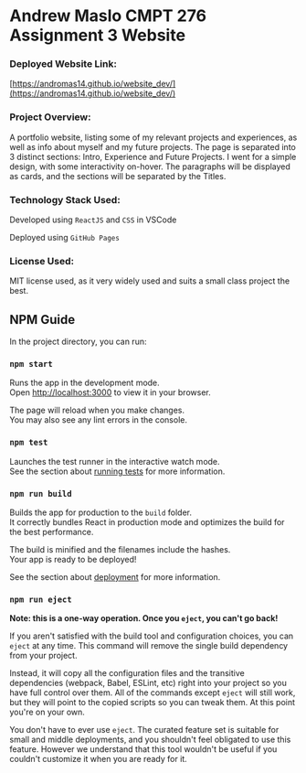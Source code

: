 # Andrew Maslo CMPT 276 Assignment 3 Website

### Deployed Website Link:
[https://andromas14.github.io/website_dev/](https://andromas14.github.io/website_dev/)

### Project Overview:
A portfolio website, listing some of my relevant projects and experiences, as well as info about myself and my future projects. The page is separated into 3 distinct sections: Intro, Experience and Future Projects. I went for a simple design, with some interactivity on-hover. The paragraphs will be displayed as cards, and the sections will be separated by the Titles. 

### Technology Stack Used:
Developed using `ReactJS` and `CSS` in VSCode

Deployed using `GitHub Pages`


### License Used:
MIT license used, as it very widely used and suits a small class project the best.

## NPM Guide
In the project directory, you can run:

### `npm start`

Runs the app in the development mode.\
Open [http://localhost:3000](http://localhost:3000) to view it in your browser.

The page will reload when you make changes.\
You may also see any lint errors in the console.

### `npm test`

Launches the test runner in the interactive watch mode.\
See the section about [running tests](https://facebook.github.io/create-react-app/docs/running-tests) for more information.

### `npm run build`

Builds the app for production to the `build` folder.\
It correctly bundles React in production mode and optimizes the build for the best performance.

The build is minified and the filenames include the hashes.\
Your app is ready to be deployed!

See the section about [deployment](https://facebook.github.io/create-react-app/docs/deployment) for more information.

### `npm run eject`

**Note: this is a one-way operation. Once you `eject`, you can't go back!**

If you aren't satisfied with the build tool and configuration choices, you can `eject` at any time. This command will remove the single build dependency from your project.

Instead, it will copy all the configuration files and the transitive dependencies (webpack, Babel, ESLint, etc) right into your project so you have full control over them. All of the commands except `eject` will still work, but they will point to the copied scripts so you can tweak them. At this point you're on your own.

You don't have to ever use `eject`. The curated feature set is suitable for small and middle deployments, and you shouldn't feel obligated to use this feature. However we understand that this tool wouldn't be useful if you couldn't customize it when you are ready for it.
